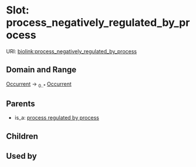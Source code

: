 
# Slot: process_negatively_regulated_by_process




URI: [biolink:process_negatively_regulated_by_process](https://w3id.org/biolink/vocab/process_negatively_regulated_by_process)


## Domain and Range

[Occurrent](Occurrent.md) ->  <sub>0..*</sub>
 [Occurrent](Occurrent.md)

## Parents

 *  is_a: [process regulated by process](process_regulated_by_process.md)

## Children


## Used by

